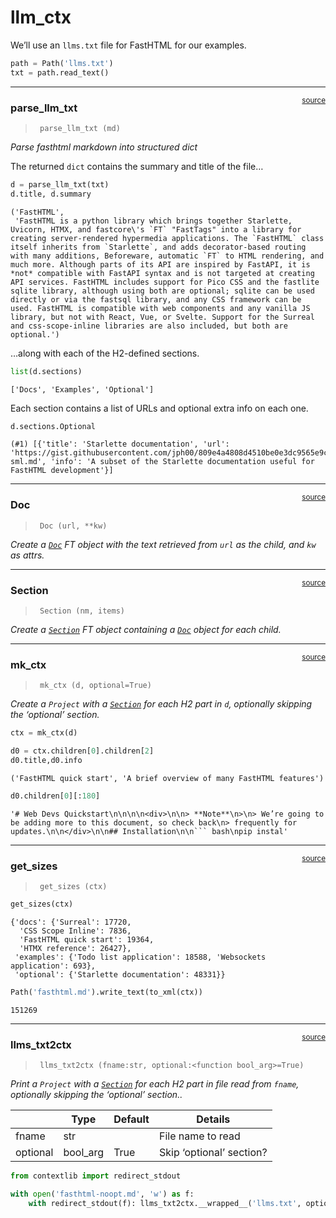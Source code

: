# llm_ctx


<!-- WARNING: THIS FILE WAS AUTOGENERATED! DO NOT EDIT! -->

We’ll use an `llms.txt` file for FastHTML for our examples.

``` python
path = Path('llms.txt')
txt = path.read_text()
```

------------------------------------------------------------------------

<a
href="https://github.com/AnswerDotAI/llm-ctx/blob/main/llm_ctx/core.py#L18"
target="_blank" style="float:right; font-size:smaller">source</a>

### parse_llm_txt

>      parse_llm_txt (md)

*Parse fasthtml markdown into structured dict*

The returned `dict` contains the summary and title of the file…

``` python
d = parse_llm_txt(txt)
d.title, d.summary
```

    ('FastHTML',
     'FastHTML is a python library which brings together Starlette, Uvicorn, HTMX, and fastcore\'s `FT` "FastTags" into a library for creating server-rendered hypermedia applications. The `FastHTML` class itself inherits from `Starlette`, and adds decorator-based routing with many additions, Beforeware, automatic `FT` to HTML rendering, and much more. Although parts of its API are inspired by FastAPI, it is *not* compatible with FastAPI syntax and is not targeted at creating API services. FastHTML includes support for Pico CSS and the fastlite sqlite library, although using both are optional; sqlite can be used directly or via the fastsql library, and any CSS framework can be used. FastHTML is compatible with web components and any vanilla JS library, but not with React, Vue, or Svelte. Support for the Surreal and css-scope-inline libraries are also included, but both are optional.')

…along with each of the H2-defined sections.

``` python
list(d.sections)
```

    ['Docs', 'Examples', 'Optional']

Each section contains a list of URLs and optional extra info on each
one.

``` python
d.sections.Optional
```

    (#1) [{'title': 'Starlette documentation', 'url': 'https://gist.githubusercontent.com/jph00/809e4a4808d4510be0e3dc9565e9cbd3/raw/9b717589ca44cedc8aaf00b2b8cacef922964c0f/starlette-sml.md', 'info': 'A subset of the Starlette documentation useful for FastHTML development'}]

------------------------------------------------------------------------

<a
href="https://github.com/AnswerDotAI/llm-ctx/blob/main/llm_ctx/core.py#L33"
target="_blank" style="float:right; font-size:smaller">source</a>

### Doc

>      Doc (url, **kw)

*Create a [`Doc`](https://AnswerDotAI.github.io/llm-ctx/core.html#doc)
FT object with the text retrieved from `url` as the child, and `kw` as
attrs.*

------------------------------------------------------------------------

<a
href="https://github.com/AnswerDotAI/llm-ctx/blob/main/llm_ctx/core.py#L40"
target="_blank" style="float:right; font-size:smaller">source</a>

### Section

>      Section (nm, items)

*Create a
[`Section`](https://AnswerDotAI.github.io/llm-ctx/core.html#section) FT
object containing a
[`Doc`](https://AnswerDotAI.github.io/llm-ctx/core.html#doc) object for
each child.*

------------------------------------------------------------------------

<a
href="https://github.com/AnswerDotAI/llm-ctx/blob/main/llm_ctx/core.py#L45"
target="_blank" style="float:right; font-size:smaller">source</a>

### mk_ctx

>      mk_ctx (d, optional=True)

*Create a `Project` with a
[`Section`](https://AnswerDotAI.github.io/llm-ctx/core.html#section) for
each H2 part in `d`, optionally skipping the ‘optional’ section.*

``` python
ctx = mk_ctx(d)
```

``` python
d0 = ctx.children[0].children[2]
d0.title,d0.info
```

    ('FastHTML quick start', 'A brief overview of many FastHTML features')

``` python
d0.children[0][:180]
```

    '# Web Devs Quickstart\n\n\n\n<div>\n\n> **Note**\n>\n> We’re going to be adding more to this document, so check back\n> frequently for updates.\n\n</div>\n\n## Installation\n\n``` bash\npip instal'

------------------------------------------------------------------------

<a
href="https://github.com/AnswerDotAI/llm-ctx/blob/main/llm_ctx/core.py#L52"
target="_blank" style="float:right; font-size:smaller">source</a>

### get_sizes

>      get_sizes (ctx)

``` python
get_sizes(ctx)
```

    {'docs': {'Surreal': 17720,
      'CSS Scope Inline': 7836,
      'FastHTML quick start': 19364,
      'HTMX reference': 26427},
     'examples': {'Todo list application': 18588, 'Websockets application': 693},
     'optional': {'Starlette documentation': 48331}}

``` python
Path('fasthtml.md').write_text(to_xml(ctx))
```

    151269

------------------------------------------------------------------------

<a
href="https://github.com/AnswerDotAI/llm-ctx/blob/main/llm_ctx/core.py#L57"
target="_blank" style="float:right; font-size:smaller">source</a>

### llms_txt2ctx

>      llms_txt2ctx (fname:str, optional:<function bool_arg>=True)

*Print a `Project` with a
[`Section`](https://AnswerDotAI.github.io/llm-ctx/core.html#section) for
each H2 part in file read from `fname`, optionally skipping the
‘optional’ section..*

<table>
<thead>
<tr class="header">
<th></th>
<th><strong>Type</strong></th>
<th><strong>Default</strong></th>
<th><strong>Details</strong></th>
</tr>
</thead>
<tbody>
<tr class="odd">
<td>fname</td>
<td>str</td>
<td></td>
<td>File name to read</td>
</tr>
<tr class="even">
<td>optional</td>
<td>bool_arg</td>
<td>True</td>
<td>Skip ‘optional’ section?</td>
</tr>
</tbody>
</table>

``` python
from contextlib import redirect_stdout
```

``` python
with open('fasthtml-noopt.md', 'w') as f:
    with redirect_stdout(f): llms_txt2ctx.__wrapped__('llms.txt', optional=False)
```
